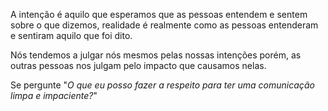 A intenção é aquilo que esperamos que as pessoas entendem e sentem sobre o que dizemos, realidade é realmente como as pessoas entenderam e sentiram aquilo que foi dito.

Nós tendemos a julgar nós mesmos pelas nossas intenções porém, as outras pessoas nos julgam pelo impacto que causamos nelas.

Se pergunte "_O que eu posso fazer a respeito para ter uma comunicação limpa e impaciente?_"

